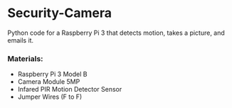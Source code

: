 # Security-Camera

Python code for a Raspberry Pi 3 that detects motion, takes a picture, and emails it.
### Materials:
- Raspberry Pi 3 Model B
- Camera Module 5MP
- Infared PIR Motion Detector Sensor
- Jumper Wires (F to F)
